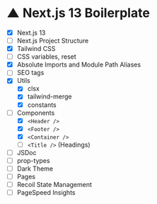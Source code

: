 # ▲ Next.js 13 Boilerplate

- [x] Next.js 13
- [ ] Next.js Project Structure
- [x] Tailwind CSS
- [ ] CSS variables, reset
- [x] Absolute Imports and Module Path Aliases
- [ ] SEO tags
- [x] Utils
  - [x] clsx
  - [x] tailwind-merge
  - [x] constants
- [ ] Components
  - [x] `<Header />`
  - [x] `<Footer />`
  - [x] `<Container />`
  - [ ] `<Title />` (Headings)
- [ ] JSDoc
- [ ] prop-types
- [ ] Dark Theme
- [ ] Pages
- [ ] Recoil State Management
- [ ] PageSpeed Insights
